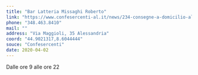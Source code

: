 ```yaml
---
title: "Bar Latteria Missaghi Roberto"
link: "https://www.confesercenti-al.it/news/234-consegne-a-domicilio-alessandria-lista-aggiornata-al-26-marzo.html"
phone: "348.463.8410"
mail: ""
address: "Via Maggioli, 35 Alessandria"
coord: "44.9021317,8.6044444"
souce: "Confesercenti"
date: 2020-04-02
---
```


Dalle ore 9 alle ore 22

